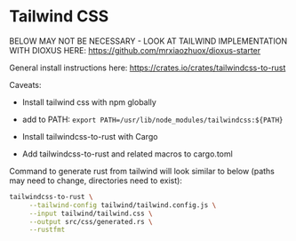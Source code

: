 # Tailwind CSS

BELOW MAY NOT BE NECESSARY - LOOK AT TAILWIND IMPLEMENTATION WITH DIOXUS HERE: <https://github.com/mrxiaozhuox/dioxus-starter>

General install instructions here: <https://crates.io/crates/tailwindcss-to-rust>

Caveats:

- Install tailwind css with npm globally

- add to PATH: `export PATH=/usr/lib/node_modules/tailwindcss:${PATH}`

- Install tailwindcss-to-rust with Cargo

- Add tailwindcss-to-rust and related macros to cargo.toml

Command to generate rust from tailwind will look similar to below (paths may need to change, directories need to exist):

```sh
tailwindcss-to-rust \
     --tailwind-config tailwind/tailwind.config.js \
     --input tailwind/tailwind.css \
     --output src/css/generated.rs \
     --rustfmt
```
